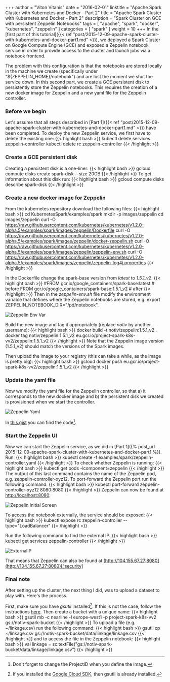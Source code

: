 +++
author = "Viton Vitanis"
date = "2016-02-01"
linktitle = "Apache Spark Cluster with Kubernetes and Docker - Part 2"
title = "Apache Spark Cluster with Kubernetes and Docker - Part 2"
description = "Spark Cluster on GCE with persistent Zeppelin Notebooks"
tags = [
  "apache",
  "spark",
  "docker",
  "kubernetes",
  "zeppelin"
]
categories = [
  "spark"
]
weight = 10
+++
In the [first part of this tutorial]({{< ref "post/2015-12-09-apache-spark-cluster-with-kubernetes-and-docker-part1.md" >}}), we deployed a Spark Cluster on Google Compute Engine (GCE) and exposed a Zeppelin notebook service in order to provide access to the cluster and launch jobs via a notebook frontend.

The problem with this configuration is that the notebooks are stored locally in the machine we create (specifically under "${ZEPPELIN_HOME}/notebook") and are lost the moment we shut the service down. In this second part, we create a GCE persistent disk to persistently store the Zeppelin notebooks. This requires the creation of a new docker image for Zeppelin and a new yaml file for the Zeppelin controller.

### Before we begin
Let's assume that all steps described in [Part 1]({{< ref "post/2015-12-09-apache-spark-cluster-with-kubernetes-and-docker-part1.md" >}}) have been completed. To deploy the new Zeppelin service, we first have to delete the existing one:
{{< highlight bash >}}
kubectl delete services zeppelin-controller
kubectl delete rc zeppelin-controller
{{< /highlight >}}

### Create a GCE persistent disk
Creating a persistent disk is a one-liner:
{{< highlight bash >}}
gcloud compute disks create spark-disk --size 20GB
{{< /highlight >}}
To get information about this disk run:
{{< highlight bash >}}
gcloud compute disks describe spark-disk
{{< /highlight >}}

### Create a new docker image for Zeppelin
From the kubernetes repository download the following files:
{{< highlight bash >}}
cd KubernetesSpark/examples/spark 
mkdir -p images/zeppelin
cd images/zeppelin
curl -O https://raw.githubusercontent.com/kubernetes/kubernetes/v1.2.0-alpha.5/examples/spark/images/zeppelin/Dockerfile
curl -O https://raw.githubusercontent.com/kubernetes/kubernetes/v1.2.0-alpha.5/examples/spark/images/zeppelin/docker-zeppelin.sh
curl -O https://raw.githubusercontent.com/kubernetes/kubernetes/v1.2.0-alpha.5/examples/spark/images/zeppelin/zeppelin-env.sh
curl -O https://raw.githubusercontent.com/kubernetes/kubernetes/v1.2.0-alpha.5/examples/spark/images/zeppelin/zeppelin-log4j.properties
{{< /highlight >}}

In the Dockerfile change the spark-base version from _latest_ to _1.5.1_v2_.
{{< highlight bash >}}
#FROM gcr.io/google_containers/spark-base:latest  # before
FROM gcr.io/google_containers/spark-base:1.5.1_v2 # after
{{< /highlight >}}
Then in the _zeppelin-env.sh_ file modify the environment variable that defines where the Zeppelin notebooks are stored, e.g. export ZEPPELIN_NOTEBOOK_DIR="/pd/notebook".

![Zeppelin Env Var](/img/screenshots/KubernetesSpark/Screenshot_ZeppelinEnv.png)

Build the new image and tag it appropriately (replace _notiv_ by another username):
{{< highlight bash >}}
docker build -t notiv/zeppelin:1.5.1_v2 .
docker tag notiv/zeppelin:1.5.1_v2 eu.gcr.io/project-spark-k8s-vv2/zeppelin:1.5.1_v2
{{< /highlight >}}
Note that the Zeppelin image version (1.5.1_v2) should match the versions of the Spark images. 

Then upload the image to your registry (this can take a while, as the image is pretty big): 
{{< highlight bash >}}
gcloud docker push eu.gcr.io/project-spark-k8s-vv2/zeppelin:1.5.1_v2
{{< /highlight >}}

### Update the yaml file
Now we modify the yaml file for the Zeppelin controller, so that a) it corresponds to the new docker image and b) the persistent disk we created is provisioned when we start the controller.

![Zeppelin Yaml](/img/screenshots/KubernetesSpark/Screenshot_ZeppelinControllerYaml.png)

In [this gist](https://gist.github.com/notiv/23da1575acbf23780a21) you can find the code[^gist].

### Start the Zeppelin UI
Now we can start the Zeppelin service, as we did in [Part 1]({% post_url 2015-12-09-apache-spark-cluster-with-kubernetes-and-docker-part1 %}). Run:
{{< highlight bash >}}
kubectl create -f examples/spark/zeppelin-controller.yaml
{{< /highlight >}}
To check whether Zeppelin is running:
{{< highlight bash >}}
kubectl get pods -lcomponent=zeppelin
{{< /highlight >}}
The output of this last command contains the name of the Zeppelin pod, e.g. zeppelin-controller-xyz12. To port-forward the Zeppelin port run the following command:
{{< highlight bash >}}
kubectl port-forward zeppelin-controller-xyz12 8080:8080
{{< /highlight >}}
Zeppelin can now be found at [http://localhost:8080](http://localhost:8080):

![Zeppelin Initial Screen](/img/screenshots/KubernetesSpark/Screenshot_ZeppelinInit.png)

To access the notebook externally, the service should be exposed:
{{< highlight bash >}}
kubectl expose rc zeppelin-controller --type="LoadBalancer"
{{< /highlight >}}

Run the following command to find the external IP:
{{< highlight bash >}}
kubectl get services zeppelin-controller
{{< /highlight >}}

![ExternalIP](/img/screenshots/KubernetesSpark/Screenshot_ExternalIP.png)

That means that Zeppelin can also be found at [http://104.155.67.27:8080](http://104.155.67.27:8080)[^security]

### Final note
After setting up the cluster, the next thing I did, was to upload a dataset to play with. Here's the process.

First, make sure you have _gsutil_ installed[^gsutilSDK]. If this is not the case, follow the instructions [here](https://cloud.google.com/storage/docs/gsutil_install). Then create a bucket with a unique name:
{{< highlight bash >}}
gsutil mb -c nearline -l europe-west1 -p project-spark-k8s-vv2 gs://notiv-spark-bucket
{{< /highlight >}}
To upload a file (e.g. ~/linkage.csv) run the following command:
{{< highlight bash >}}
gsutil cp ~/linkage.csv gs://notiv-spark-bucket/data/linkage/linkage.csv
{{< /highlight >}}
and to access the file in the Zeppelin notebook:
{{< highlight bash >}}
val linkage = sc.textFile("gs://notiv-spark-bucket/data/linkage/linkage.csv")
{{< /highlight >}}


[^security]: **Important**: As noted in the previous post, everyone with this IP address has access to this notebook!
[^gsutilSDK]: If you installed the [Google Cloud SDK](https://cloud.google.com/sdk), then gsutil is already installed.
[^gist]: Don't forget to change the ProjectID when you define the image.
